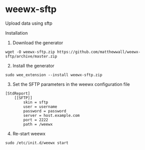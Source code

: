 # weewx-sftp

Upload data using sftp


Installation

1) Download the generator

```
wget -O weewx-sftp.zip https://github.com/matthewwall/weewx-sftp/archive/master.zip
```

2) Install the generator

```
sudo wee_extension --install weewx-sftp.zip
```

3) Set the SFTP parameters in the weewx configuration file

```
[StdReport]
    [[SFTP]]
        skin = sftp
        user = username
        password = password
        server = host.example.com
        port = 2222
        path = /weewx
```

4) Re-start weewx

```
sudo /etc/init.d/weewx start
```
